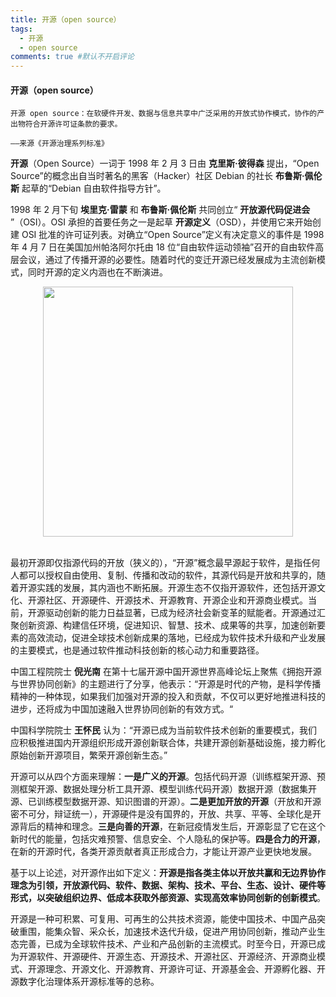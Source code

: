 ```yaml
---
title: 开源（open source）
tags:
  - 开源
  - open source
comments: true #默认不开启评论
---
```


#### 开源（open source）
`开源 open source：在软硬件开发、数据与信息共享中广泛采用的开放式协作模式，协作的产出物符合开源许可证条款的要求。`

`——来源《开源治理系列标准》`

**开源**（Open Source）一词于 1998 年 2 月 3 日由 **克里斯·彼得森** 提出，“Open Source”的概念出自当时著名的黑客（Hacker）社区 Debian 的社长 **布鲁斯·佩伦斯** 起草的“Debian 自由软件指导方针”。

1998 年 2 月下旬 **埃里克·雷蒙** 和 **布鲁斯·佩伦斯** 共同创立“ **开放源代码促进会** ”（OSI）。OSI 承担的首要任务之一是起草 **开源定义**（OSD），并使用它来开始创建 OSI 批准的许可证列表。对确立“Open Source”定义有决定意义的事件是 1998 年 4 月 7 日在美国加州帕洛阿尔托由 18 位“自由软件运动领袖”召开的自由软件高层会议，通过了传播开源的必要性。随着时代的变迁开源已经发展成为主流创新模式，同时开源的定义内涵也在不断演进。


<div align=center>
<img src="https://github.com/user-attachments/assets/e5816dcc-aea9-4df6-ad79-85ed503e46d2" width="400px">
</div>
</BR>

最初开源即仅指源代码的开放（狭义的），“开源”概念最早源起于软件，是指任何人都可以授权自由使用、复制、传播和改动的软件，其源代码是开放和共享的，随着开源实践的发展，其内涵也不断拓展。开源生态不仅指开源软件，还包括开源文化、开源社区、开源硬件、开源技术、开源教育、开源企业和开源商业模式。当前，开源驱动创新的能力日益显著，已成为经济社会新变革的赋能者。开源通过汇聚创新资源、构建信任环境，促进知识、智慧、技术、成果等的共享，加速创新要素的高效流动，促进全球技术创新成果的落地，已经成为软件技术升级和产业发展的主要模式，也是通过软件推动科技创新的核心动力和重要路径。


中国工程院院士 **倪光南** 在第十七届开源中国开源世界高峰论坛上聚焦《拥抱开源与世界协同创新》的主题进行了分享，他表示：“开源是时代的产物，是科学传播精神的一种体现，如果我们加强对开源的投入和贡献，不仅可以更好地推进科技的进步，还将成为中国加速融入世界协同创新的有效方式。“

中国科学院院士 **王怀民** 认为：“开源已成为当前软件技术创新的重要模式，我们应积极推进国内开源组织形成开源创新联合体，共建开源创新基础设施，接力孵化原始创新开源项目，繁荣开源创新生态。”

开源可以从四个方面来理解：**一是广义的开源**。包括代码开源（训练框架开源、预测框架开源、数据处理分析工具开源、模型训练代码开源）数据开源（数据集开源、已训练模型数据开源、知识图谱的开源）。**二是更加开放的开源**（开放和开源密不可分，辩证统一），开源硬件是没有国界的，开放、共享、平等、全球化是开源背后的精神和理念。**三是向善的开源**，在新冠疫情发生后，开源彰显了它在这个新时代的能量，包括灾难预警、信息安全、个人隐私的保护等。**四是合力的开源**，在新的开源时代，各类开源贡献者真正形成合力，才能让开源产业更快地发展。

基于以上论述，对开源作出如下定义：**开源是指各类主体以开放共赢和无边界协作理念为引领，开放源代码、软件、数据、架构、技术、平台、生态、设计、硬件等形式，以突破组织边界、低成本获取外部资源、实现高效率协同创新的创新模式**。

开源是一种可积累、可复用、可再生的公共技术资源，能使中国技术、中国产品突破重围，能集众智、采众长，加速技术迭代升级，促进产用协同创新，推动产业生态完善，已成为全球软件技术、产业和产品创新的主流模式。时至今日，开源已成为开源软件、开源硬件、开源生态、开源技术、开源社区、开源经济、开源商业模式、开源理念、开源文化、开源教育、开源许可证、开源基金会、开源孵化器、开源数字化治理体系开源标准等的总称。

